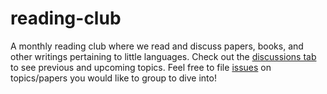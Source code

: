 # reading-club

A monthly reading club where we read and discuss papers, books, and other writings pertaining to little languages. Check out the [discussions tab](https://github.com/Little-Languages/reading-club/discussions) to see previous and upcoming topics. Feel free to file [issues](https://github.com/Little-Languages/reading-club/issues) on topics/papers you would like to group to dive into!
